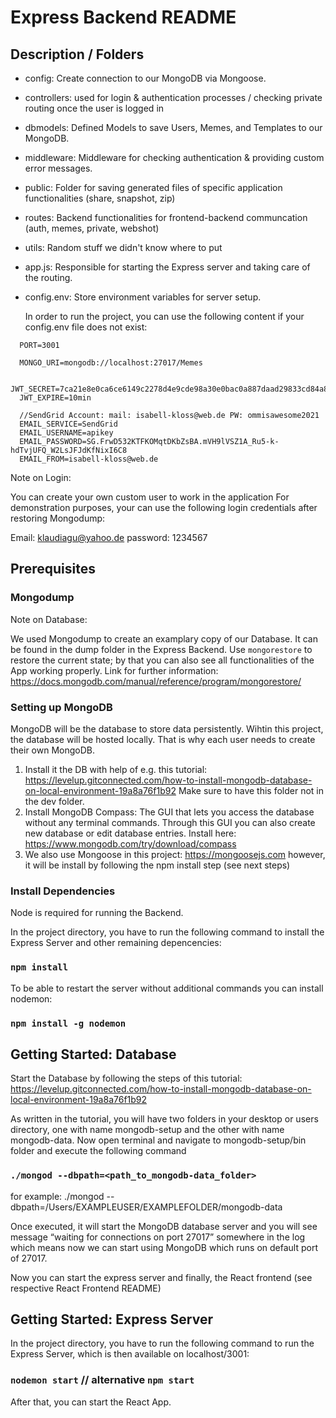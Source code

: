 # Express Backend README

## Description / Folders

- config: Create connection to our MongoDB via Mongoose.
- controllers: used for login & authentication processes / checking private routing once the user is logged in
- dbmodels: Defined Models to save Users, Memes, and Templates to our MongoDB.
- middleware: Middleware for checking authentication & providing custom error messages.
- public: Folder for saving generated files of specific application functionalities (share, snapshot, zip)
- routes: Backend functionalities for frontend-backend communcation (auth, memes, private, webshot)
- utils: Random stuff we didn't know where to put
- app.js: Responsible for starting the Express server and taking care of the routing.
- config.env: Store environment variables for server setup.

  In order to run the project, you can use the following content if your config.env file does not exist:

```
  PORT=3001

  MONGO_URI=mongodb://localhost:27017/Memes

  JWT_SECRET=7ca21e8e0ca6ce6149c2278d4e9cde98a30e0bac0a887daad29833cd84a8c0dbc3b31d
  JWT_EXPIRE=10min

  //SendGrid Account: mail: isabell-kloss@web.de PW: ommisawesome2021
  EMAIL_SERVICE=SendGrid
  EMAIL_USERNAME=apikey
  EMAIL_PASSWORD=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
  EMAIL_FROM=isabell-kloss@web.de
```

Note on Login:

You can create your own custom user to work in the application
For demonstration purposes, your can use the following login credentials after restoring Mongodump:

Email: klaudiagu@yahoo.de
password: 1234567

## Prerequisites

### Mongodump

Note on Database:

We used Mongodump to create an examplary copy of our Database. It can be found in the dump folder in the Express Backend.
Use `mongorestore` to restore the current state; by that you can also see all functionalities of the App working properly.
Link for further information: https://docs.mongodb.com/manual/reference/program/mongorestore/

### Setting up MongoDB

MongoDB will be the database to store data persistently. Wihtin this project, the database will be hosted locally. That is why each user needs to create their own MongoDB.

1. Install it the DB with help of e.g. this tutorial: https://levelup.gitconnected.com/how-to-install-mongodb-database-on-local-environment-19a8a76f1b92 Make sure to have this folder not in the dev folder.
2. Install MongoDB Compass: The GUI that lets you access the database without any terminal commands. Through this GUI you can also create new database or edit database entries.
   Install here: https://www.mongodb.com/try/download/compass
3. We also use Mongoose in this project: https://mongoosejs.com however, it will be install by following the npm install step (see next steps)

### Install Dependencies

Node is required for running the Backend.

In the project directory, you have to run the following command to install the Express Server and other remaining depencencies:

### `npm install`

To be able to restart the server without additional commands you can install nodemon:

### `npm install -g nodemon`

## Getting Started: Database

Start the Database by following the steps of this tutorial: https://levelup.gitconnected.com/how-to-install-mongodb-database-on-local-environment-19a8a76f1b92

As written in the tutorial, you will have two folders in your desktop or users directory, one with name mongodb-setup and the other with name mongodb-data.
Now open terminal and navigate to mongodb-setup/bin folder and execute the following command

### `./mongod --dbpath=<path_to_mongodb-data_folder>`

for example: ./mongod --dbpath=/Users/EXAMPLEUSER/EXAMPLEFOLDER/mongodb-data

Once executed, it will start the MongoDB database server and you will see message “waiting for connections on port 27017” somewhere in the log which means now we can start using MongoDB which runs on default port of 27017.

Now you can start the express server and finally, the React frontend (see respective React Frontend README)

## Getting Started: Express Server

In the project directory, you have to run the following command to run the Express Server, which is then available on localhost/3001:

### `nodemon start` // alternative `npm start`

After that, you can start the React App.
